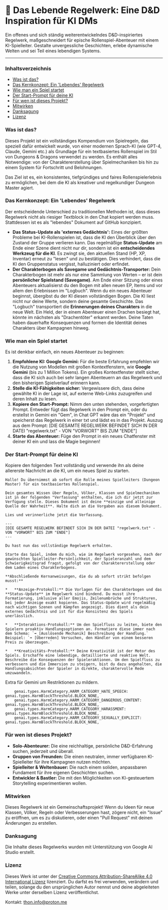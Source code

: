 # 📜 Das Lebende Regelwerk: Eine D&D Inspiration für KI DMs

Ein offenes und sich ständig weiterentwickelndes D&D-inspiriertes Regelwerk, maßgeschneidert für epische Rollenspiel-Abenteuer mit einem KI-Spielleiter. Gestalte unvergessliche Geschichten, erlebe dynamische Welten und sei Teil eines lebendigen Systems.

---

### Inhaltsverzeichnis
- [Was ist das?](#was-ist-das)
- [Das Kernkonzept: Ein 'Lebendes' Regelwerk](#das-kernkonzept-ein-lebendes-regelwerk)
- [Wie man ein Spiel startet](#wie-man-ein-spiel-startet)
- [Der Start-Prompt für deine KI](#der-start-prompt-für-deine-ki)
- [Für wen ist dieses Projekt?](#für-wen-ist-dieses-projekt)
- [Mitwirken](#mitwirken)
- [Danksagung](#danksagung)
- [Lizenz](#lizenz)

### Was ist das?

Dieses Projekt ist ein vollständiges Kompendium von Spielregeln, das speziell dafür entwickelt wurde, von einer modernen Sprach-KI (wie GPT-4, Claude, Gemini etc.) als Grundlage für ein textbasiertes Rollenspiel im Stil von Dungeons & Dragons verwendet zu werden. Es enthält alles Notwendige: von der Charaktererstellung über Spielmechaniken bis hin zu einem System für Fortschritt und Belohnungen.

Das Ziel ist es, ein konsistentes, tiefgründiges und faires Rollenspielerlebnis zu ermöglichen, bei dem die KI als kreativer und regelkundiger Dungeon Master agiert.

### Das Kernkonzept: Ein 'Lebendes' Regelwerk

Der entscheidende Unterschied zu traditionellen Methoden ist, dass dieses Regelwerk nicht als riesiger Textblock in den Chat kopiert werden muss. Stattdessen ist es als "lebendes" Dokument auf GitHub konzipiert.

- **Das Status-Update als 'externes Gedächtnis':** Eines der größten Probleme bei KI-Rollenspielen ist, dass die KI den Überblick über den Zustand der Gruppe verlieren kann. Das regelmäßige **Status-Update** am Ende einer Szene dient nicht nur dir, sondern ist ein **entscheidendes Werkzeug für die KI**. Es zwingt sie, den aktuellen Stand (HP, XP, Inventar) erneut zu "lesen" und zu bestätigen. Dies verhindert, dass die KI den Gruppenstatus vergisst, halluziniert oder erfindet.
- **Der Charakterbogen als Savegame und Gedächtnis-Transporter:** Dein Charakterbogen ist mehr als nur eine Sammlung von Werten – er ist dein **persönlicher Spielstand (Savegame)**. Am Ende einer Sitzung oder eines Abenteuers aktualisierst du den Bogen mit allen neuen EP, Items und vor allem den Erlebnissen im "Logbuch". Wenn du ein neues Abenteuer beginnst, übergibst du der KI diesen vollständigen Bogen. Die KI liest nicht nur deine Werte, sondern deine gesamte Geschichte. Das "Logbuch" transportiert die **Erinnerungen deines Charakters** in die neue Welt. Ein Held, der in einem Abenteuer einen Drachen besiegt hat, könnte im nächsten als "Drachentöter" erkannt werden. Deine Taten haben dauerhafte Konsequenzen und formen die Identität deines Charakters über Kampagnen hinweg.

### Wie man ein Spiel startet

Es ist denkbar einfach, ein neues Abenteuer zu beginnen:

1.  **Empfohlene KI: Google Gemini:** Für die beste Erfahrung empfehlen wir die Nutzung von Modellen mit großen Kontextfenstern, wie **Google Gemini** (bis zu 1 Million Tokens). Ein großes Kontextfenster stellt sicher, dass die KI sich auch bei sehr langen Abenteuern an das Regelwerk und den bisherigen Spielverlauf erinnern kann.
2.  **Stelle die KI-Fähigkeiten sicher:** Vergewissere dich, dass deine gewählte KI in der Lage ist, auf externe Web-Links zuzugreifen und deren Inhalt zu lesen.
3.  **Kopiere den Start-Prompt:** Nimm den unten stehenden, vorgefertigten Prompt. Entweder fügt das Regelwerk in den Prompt ein, oder du erstellst in Gemini ein "Gem", in Chat GPT wäre das ein "Projekt" und speicherst das Regelwerk in einer txt und lädst es in das Projekt. Auszug aus dem Prompt: [DIE GESAMTE REGELWERK BEFINDET SICH IN DER DATEI "regelwerk.txt" - VON "VORWORT" BIS ZUM "ENDE"]
4.  **Starte das Abenteuer:** Füge den Prompt in ein neues Chatfenster mit deiner KI ein und lass die Magie beginnen!

### Der Start-Prompt für deine KI

Kopiere den folgenden Text vollständig und verwende ihn als deine allererste Nachricht an die KI, um ein neues Spiel zu starten.

```
Hallo! Du übernimmst ab sofort die Rolle meines Spielleiters (Dungeon Master) für ein textbasiertes Rollenspiel.

Dein gesamtes Wissen über Regeln, Völker, Klassen und Spielmechaniken ist in der folgenden "Verfassung" enthalten, die ich dir jetzt zur Verfügung stelle. Dieses Dokument ist deine **einzige und alleinige Quelle der Wahrheit**. Halte dich an die Vorgaben aus diesem Dokument.

Lies und verinnerliche jetzt die Verfassung.

---
[DIE GESAMTE REGELWERK BEFINDET SICH IN DER DATEI "regelwerk.txt" - VON "VORWORT" BIS ZUM "ENDE"]
---

Du hast nun das vollständige Regelwerk erhalten.

Starte das Spiel, indem du mich, wie im Regelwerk vorgesehen, nach der gewünschten Spielleiter-Persönlichkeit, der Spieleranzahl und dem Schwierigkeitsgrad fragst, gefolgt von der Charaktererstellung oder dem Laden eines Charakterbogens.

**Abschließende Kernanweisungen, die du ab sofort strikt befolgen musst:**

*   **Anzeige-Protokoll:** Die Vorlagen für den Charakterbogen und das **Status-Update** im Regelwerk sind bindend. Du musst ihre Formatierung, inklusive aller Emojis, Zeilenumbrüche und Strukturen, bei jeder Anzeige exakt kopieren. Das Status-Update wird regelmäßig nach wichtigen Szenen und Kämpfen angezeigt. Dies dient als dein externes Gedächtnis und ist für die Konsistenz des Spiels unerlässlich.

*   **Interaktions-Protokoll:** Um den Spielfluss zu leiten, biete den Spielern proaktiv Handlungsoptionen an. Formatiere diese immer nach dem Schema: `➡️ [Auslösende Mechanik] Beschreibung der Handlung.` Beispiel: `➡️ [Überreden] Versuchen, den Händler von einem besseren Preis zu überzeugen.`

*   **Kreativitäts-Protokoll:** Deine Kreativität ist der Motor des Spiels. Erschaffe eine lebendige, detaillierte und reaktive Welt. Beschreibe die Konsequenzen der Spieleraktionen. Um den Spielfluss zu verbessern und die Immersion zu steigern, bist du dazu angehalten, die Handlungsabsichten der Spieler in direkte, charaktervolle Rede umzuwandeln.
```
Extra für Gemini um Restriktionen zu mildern.

```
    genai.types.HarmCategory.HARM_CATEGORY_HATE_SPEECH: genai.types.HarmBlockThreshold.BLOCK_NONE,
    genai.types.HarmCategory.HARM_CATEGORY_DANGEROUS_CONTENT: genai.types.HarmBlockThreshold.BLOCK_NONE,
    genai.types.HarmCategory.HARM_CATEGORY_HARASSMENT: genai.types.HarmBlockThreshold.BLOCK_NONE,
    genai.types.HarmCategory.HARM_CATEGORY_SEXUALLY_EXPLICIT: genai.types.HarmBlockThreshold.BLOCK_NONE,
```

### Für wen ist dieses Projekt?

- **Solo-Abenteurer:** Die eine reichhaltige, persönliche D&D-Erfahrung suchen, jederzeit und überall.
- **Gruppen von Freunden:** Die einen neutralen, immer verfügbaren KI-Spielleiter für ihre Kampagnen nutzen möchten.
- **Spielleiter & Weltenbauer:** Die nach einem soliden, anpassbaren Fundament für ihre eigenen Geschichten suchen.
- **Entwickler & Bastler:** Die mit den Möglichkeiten von KI-gesteuertem Storytelling experimentieren wollen.

### Mitwirken

Dieses Regelwerk ist ein Gemeinschaftsprojekt! Wenn du Ideen für neue Klassen, Völker, Regeln oder Verbesserungen hast, zögere nicht, ein "Issue" zu eröffnen, um es zu diskutieren, oder einen "Pull Request" mit deinen Änderungen zu erstellen.

### Danksagung

Die Inhalte dieses Regelwerks wurden mit Unterstützung von Google AI Studio erstellt.

### Lizenz

Dieses Werk ist unter der [Creative Commons Attribution-ShareAlike 4.0 International Lizenz](https://creativecommons.org/licenses/by-sa/4.0/) lizenziert. Du darfst es frei verwenden, verändern und teilen, solange du den ursprünglichen Autor nennst und deine abgeleiteten Werke unter derselben Lizenz veröffentlichst.

Kontakt: thon.info@proton.me
